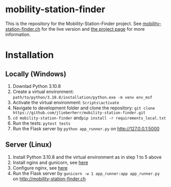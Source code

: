 # mobility-station-finder

This is the repository for the Mobility-Station-Finder project. See <a href="http://mobility-station-finder.ch">mobility-station-finder.ch</a> for the live version 
and <a href="https://jlieberherr.github.io/mobility-station-finder/">the project page</a> for more information.

# Installation
## Locally (Windows)
1. Downlad Python 3.10.8
2. Create a virtual environment: ```path/to/python/3.10.8/installation/python.exe -m venv env_msf```
3. Activate the virtual environment: ```Scripts\activate```
4. Navigate to development folder and clone the repository: ```git clone https://github.com/jlieberherr/mobility-station-finder.git```
5. ```cd mobility-station-finder``` and```pip install -r requirements_local.txt```
6. Run the tests: ```pytest tests```
7. Run the Flask server by ```python app_runner.py``` on http://127.0.0.1:5000

## Server (Linux)
1. Install Python 3.10.8 and the virtual environment as in step 1 to 5 above
2. Install nginx and gunicorn, see [here](https://www.linode.com/docs/guides/flask-and-gunicorn-on-ubuntu/#prepare-the-production-environment)
3. Configure nginx, see [here](https://www.linode.com/docs/guides/flask-and-gunicorn-on-ubuntu/#configure-nginx)
4. Run the Flask server by ```gunicorn -w 1 app_runner:app app_runner.py``` on http://mobility-station-finder.ch

